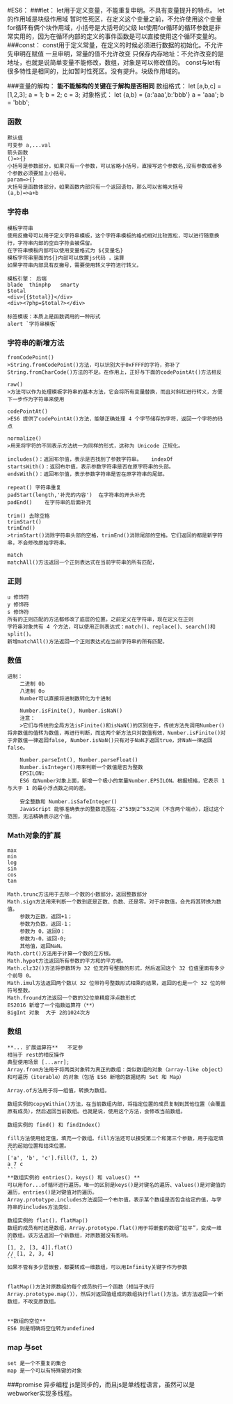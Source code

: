 #ES6：
###let：
	let用于定义变量，不能重复申明。不具有变量提升的特点。
	let的作用域是块级作用域
	暂时性死区，在定义这个变量之前，不允许使用这个变量
	for循环有俩个块作用域，小括号是大括号的父级
	let使用for循环的循环参数是非常实用的，因为在循环内部的定义的事件函数是可以直接使用这个循环变量的。
###const：
	const用于定义常量，在定义的时候必须进行数据的初始化。不允许先申明在赋值
	一旦申明，常量的值不允许改变
	只保存内存地址：不允许改变的是地址，也就是说简单变量不能修改，数组，对象是可以修改值的。
	const与let有很多特性是相同的，比如暂时性死区。没有提升。块级作用域的。

###变量的解构：
	**能不能解构的关键在于解构是否相同**
	数组格式：
		let [a,b,c] = [1,2,3];
		a = 1;
		b = 2;
		c = 3;
	对象格式：
	    let {a,b} = {a:'aaa',b:'bbb'}
		a = 'aaa';
		b = 'bbb';
### 函数	
	默认值 
	可变参 a,...val
	箭头函数
	()=>{}
	小括号是参数部分，如果只有一个参数，可以省略小括号，直接写这个参数名,没有参数或者多个参数必须要加上小括号。
	param=>{}
	大括号是函数体部分，如果函数内部只有一个返回语句，那么可以省略大括号
	(a,b)=>a+b
	
### 字符串
	模板字符串
	使用反撇号可以用于定义字符串模板，这个字符串模板的格式相对比较宽松，可以进行随意换行，字符串内部的空白字符会被保留。
	在字符串模板内部可以使用变量格式为 ${变量名}
	模板字符串里面的${}内部可以放置js代码 ，运算 
	如果字符串内部具有反撇号，需要使用转义字符进行转义。
	
	模板引擎： 后端 
	blade  thinphp   smarty
	$total
	<div>{{$total}}</div>	
	<div><?php=$total?></div>	
	
	标签模板：本质上是函数调用的一种形式
	alert `字符串模板`
	
### 字符串的新增方法
	fromCodePoint() 
	>String.fromCodePoint()方法，可以识别大于0xFFFF的字符，弥补了String.fromCharCode()方法的不足。在作用上，正好与下面的codePointAt()方法相反
	
	raw() 
	>方法可以作为处理模板字符串的基本方法，它会将所有变量替换，而且对斜杠进行转义，方便下一步作为字符串来使用

	codePointAt()
	>ES6 提供了codePointAt()方法，能够正确处理 4 个字节储存的字符，返回一个字符的码点
	
	normalize()
	>用来将字符的不同表示方法统一为同样的形式，这称为 Unicode 正规化。
	
	includes()：返回布尔值，表示是否找到了参数字符串。   indexOf
	startsWith()：返回布尔值，表示参数字符串是否在原字符串的头部。
	endsWith()：返回布尔值，表示参数字符串是否在原字符串的尾部。
	
	repeat() 字符串重复
	padStart(length,'补充的内容')  在字符串的开头补充
	padEnd()	在字符串的后面补充
	
	trim() 去除空格
	trimStart() 
	trimEnd()
	>trimStart()消除字符串头部的空格，trimEnd()消除尾部的空格。它们返回的都是新字符串，不会修改原始字符串。
	
	match
	matchAll()方法返回一个正则表达式在当前字符串的所有匹配，

### 正则
	u 修饰符
	y 修饰符
	s 修饰符
	所有的正则匹配的方法都修改了底层的位置。之前定义在字符串，现在定义在正则
	字符串对象共有 4 个方法，可以使用正则表达式：match()、replace()、search()和split()。
	新增matchAll()方法返回一个正则表达式在当前字符串的所有匹配，
	
### 数值
	进制：
		二进制 0b
		八进制 0o
		Number可以直接将进制数转化为十进制
		
		Number.isFinite(), Number.isNaN()
		注意：
		>它们与传统的全局方法isFinite()和isNaN()的区别在于，传统方法先调用Number()将非数值的值转为数值，再进行判断，而这两个新方法只对数值有效，Number.isFinite()对于非数值一律返回false, Number.isNaN()只有对于NaN才返回true，非NaN一律返回false。
		
		Number.parseInt(), Number.parseFloat()
		Number.isInteger()用来判断一个数值是否为整数
		EPSILON:
		ES6 在Number对象上面，新增一个极小的常量Number.EPSILON。根据规格，它表示 1 与大于 1 的最小浮点数之间的差。
		
		安全整数和 Number.isSafeInteger() 
		JavaScript 能够准确表示的整数范围在-2^53到2^53之间（不含两个端点），超过这个范围，无法精确表示这个值。
		
### Math对象的扩展
	max
	min
	log
	sin
	cos
	tan
	
	Math.trunc方法用于去除一个数的小数部分，返回整数部分
	Math.sign方法用来判断一个数到底是正数、负数、还是零。对于非数值，会先将其转换为数值。
		参数为正数，返回+1；
		参数为负数，返回-1；
		参数为 0，返回0；
		参数为-0，返回-0;
		其他值，返回NaN。
	Math.cbrt()方法用于计算一个数的立方根。
	Math.hypot方法返回所有参数的平方和的平方根。   
	Math.clz32()方法将参数转为 32 位无符号整数的形式，然后返回这个 32 位值里面有多少个前导 0。
	Math.imul方法返回两个数以 32 位带符号整数形式相乘的结果，返回的也是一个 32 位的带符号整数。
	Math.fround方法返回一个数的32位单精度浮点数形式
	ES2016 新增了一个指数运算符（**）
	BigInt 对象  大于 2的1024次方
	
### 数组
	**... 扩展运算符**   不定参 
	相当于 rest的相反操作
	典型使用场景 [...arr];
	Array.from方法用于将两类对象转为真正的数组：类似数组的对象（array-like object）和可遍历（iterable）的对象（包括 ES6 新增的数据结构 Set 和 Map）
	
	Array.of方法用于将一组值，转换为数组。
	
	数组实例的copyWithin()方法，在当前数组内部，将指定位置的成员复制到其他位置（会覆盖原有成员），然后返回当前数组。也就是说，使用这个方法，会修改当前数组。
	
	数组实例的 find() 和 findIndex() 
	
	fill方法使用给定值，填充一个数组。fill方法还可以接受第二个和第三个参数，用于指定填充的起始位置和结束位置。
	```
	['a', 'b', 'c'].fill(7, 1, 2)
	a 7 c
	```
	**数组实例的 entries()，keys() 和 values() **
	可以用for...of循环进行遍历，唯一的区别是keys()是对键名的遍历、values()是对键值的遍历，entries()是对键值对的遍历。
	Array.prototype.includes方法返回一个布尔值，表示某个数组是否包含给定的值，与字符串的includes方法类似.
	
	数组实例的 flat()，flatMap() 
	数组的成员有时还是数组，Array.prototype.flat()用于将嵌套的数组“拉平”，变成一维的数组。该方法返回一个新数组，对原数据没有影响。
	```
	[1, 2, [3, 4]].flat()
	// [1, 2, 3, 4]
	```
	如果不管有多少层嵌套，都要转成一维数组，可以用Infinity关键字作为参数
	
	
	flatMap()方法对原数组的每个成员执行一个函数（相当于执行Array.prototype.map()），然后对返回值组成的数组执行flat()方法。该方法返回一个新数组，不改变原数组。
	
	
	**数组的空位**
	ES6 则是明确将空位转为undefined
	
	
	
### map 与set
	set 是一个不重复的集合
	map 是一个可以有特殊键的对象
	

###promise
	异步编程
	js是同步的，而且js是单线程语言，虽然可以是webworker实现多线程。
	